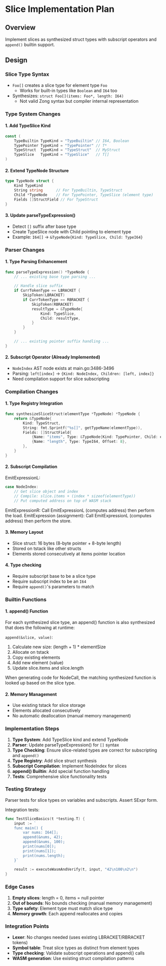 # Slice Implementation Plan

## Overview

Implement slices as synthesized struct types with subscript operators and `append()` builtin support.

## Design

### Slice Type Syntax
- `Foo[]` creates a slice type for element type `Foo`
  - Works for built-in types like `Boolean` and `I64` too
- Synthesizes: `struct Foo[](items: Foo*, length: I64)`
  - Not valid Zong syntax but compiler internal representation

### Type System Changes

#### 1. Add TypeSlice Kind
```go
const (
    TypeBuiltin TypeKind = "TypeBuiltin" // I64, Boolean
    TypePointer TypeKind = "TypePointer" // T*
    TypeStruct  TypeKind = "TypeStruct"  // MyStruct
    TypeSlice   TypeKind = "TypeSlice"   // T[]
)
```

#### 2. Extend TypeNode Structure
```go
type TypeNode struct {
    Kind TypeKind
    String string      // For TypeBuiltin, TypeStruct
    Child *TypeNode    // For TypePointer, TypeSlice (element type)
    Fields []StructField // For TypeStruct
}
```

#### 3. Update parseTypeExpression()
- Detect `[]` suffix after base type
- Create TypeSlice node with Child pointing to element type
- Example: `I64[]` → `&TypeNode{Kind: TypeSlice, Child: TypeI64}`

### Parser Changes

#### 1. Type Parsing Enhancement
```go
func parseTypeExpression() *TypeNode {
    // ... existing base type parsing ...
    
    // Handle slice suffix
    if CurrTokenType == LBRACKET {
        SkipToken(LBRACKET)
        if CurrTokenType == RBRACKET {
            SkipToken(RBRACKET)
            resultType = &TypeNode{
                Kind: TypeSlice,
                Child: resultType,
            }
        }
    }
    
    // ... existing pointer suffix handling ...
}
```

#### 2. Subscript Operator (Already Implemented)
- `NodeIndex` AST node exists at main.go:3486-3496
- Parsing: `left[index]` → `{Kind: NodeIndex, Children: [left, index]}`
- Need compilation support for slice subscripting

### Compilation Changes

#### 1. Type Registry Integration
```go
func synthesizeSliceStruct(elementType *TypeNode) *TypeNode {
    return &TypeNode{
        Kind: TypeStruct,
        String: fmt.Sprintf("%s[]", getTypeName(elementType)),
        Fields: []StructField{
            {Name: "items", Type: &TypeNode{Kind: TypePointer, Child: elementType}, Offset: 0},
            {Name: "length", Type: TypeI64, Offset: 8},
        },
    }
}
```

#### 2. Subscript Compilation
EmitExpressionL:
```go
case NodeIndex:
    // Get slice object and index
    // Compile: slice.items + (index * sizeof(elementType))
    // Put computed address on top of WASM stack
```
EmitExpressionR: Call EmitExpressionL (computes address) then perform the load.
EmitExpression (assignment): Call EmitExpressionL (computes address) then perform the store.

#### 3. Memory Layout
- Slice struct: 16 bytes (8-byte pointer + 8-byte length)
- Stored on tstack like other structs
- Elements stored consecutively at items pointer location

#### 4. Type checking

- Require subscript base to be a slice type
- Require subscript index to be an `I64`
- Require `append()`'s parameters to match

### Builtin Functions

#### 1. append() Function

For each synthesized slice type, an append() function is also synthesized that does the following at runtime:

`append(&slice, value)`:

1. Calculate new size: (length + 1) * elementSize
2. Allocate on tstack
3. Copy existing elements
4. Add new element (value)
5. Update slice.items and slice.length

When generating code for NodeCall, the matching synthesized function is looked up based on the slice type.

#### 2. Memory Management
- Use existing tstack for slice storage
- Elements allocated consecutively
- No automatic deallocation (manual memory management)

### Implementation Steps

1. **Type System**: Add TypeSlice kind and extend TypeNode
2. **Parser**: Update parseTypeExpression() for `[]` syntax
3. **Type Checking**: Ensure slice-related types are correct for subscripting and `append()`
4. **Type Registry**: Add slice struct synthesis
5. **Subscript Compilation**: Implement NodeIndex for slices
6. **append() Builtin**: Add special function handling
7. **Tests**: Comprehensive slice functionality tests

### Testing Strategy

Parser tests for slice types on variables and subscripts. Assert SExpr form.

Integration tests:

```go
func TestSliceBasics(t *testing.T) {
    input := `
    func main() {
        var nums: I64[];
        append(&nums, 42);
        append(&nums, 100);
        print(nums[0]);
        print(nums[1]);
        print(nums.length);
    }`
    
    result := executeWasmAndVerify(t, input, "42\n100\n2\n")
}
```

### Edge Cases

1. **Empty slices**: length = 0, items = null pointer
2. **Out of bounds**: No bounds checking (manual memory management)
3. **Type safety**: Element type must match slice type
4. **Memory growth**: Each append reallocates and copies

### Integration Points

- **Lexer**: No changes needed (uses existing LBRACKET/RBRACKET tokens)
- **Symbol table**: Treat slice types as distinct from element types
- **Type checking**: Validate subscript operations and append() calls
- **WASM generation**: Use existing struct compilation patterns
